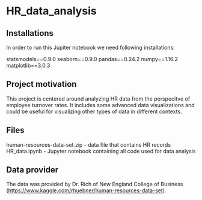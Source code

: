 # HR_data_analysis

<h2>Installations</h2>

In order to run this Jupiter notebook we need following installations:

statsmodels==0.9.0
seaborn==0.9.0
pandas==0.24.2
numpy==1.16.2
matplotlib==3.0.3

<h2>Project motivation</h2>

This project is centered around analyzing HR data from the perspecitve of employee turnover rates.
It includes some advanced data visualizations and could be useful for visualizing other types of data in different contexts.

<h2>Files</h2>

human-resources-data-set.zip - data file that contains HR records
HR_data.ipynb - Jupyter notebook containing all code used for data analysis

<h2>Data provider</h2>

The data was provided by Dr. Rich of New England College of Business (https://www.kaggle.com/rhuebner/human-resources-data-set).
